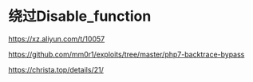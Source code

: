 # 绕过Disable_function

https://xz.aliyun.com/t/10057

https://github.com/mm0r1/exploits/tree/master/php7-backtrace-bypass

https://christa.top/details/21/
